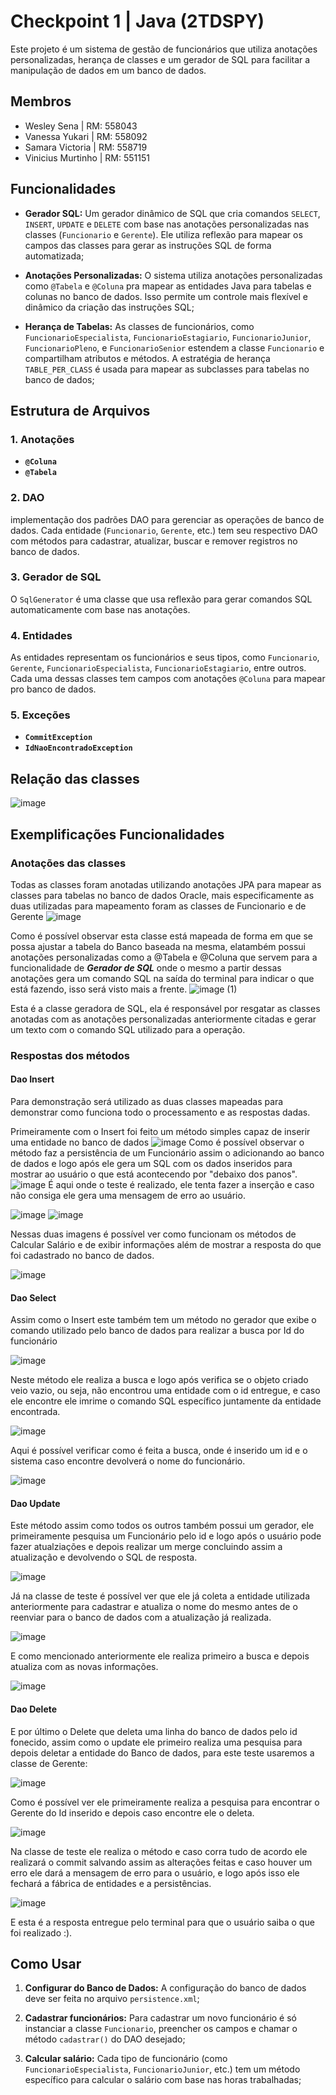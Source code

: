 # Checkpoint 1 | Java (2TDSPY)

Este projeto é um sistema de gestão de funcionários que utiliza anotações personalizadas, herança de classes e um gerador de SQL para facilitar a manipulação de dados em um banco de dados.

## Membros

- Wesley Sena | RM: 558043
- Vanessa Yukari | RM: 558092
- Samara Victoria | RM: 558719
- Vinicius Murtinho | RM: 551151

## Funcionalidades

- **Gerador SQL:** Um gerador dinâmico de SQL que cria comandos `SELECT`, `INSERT`, `UPDATE` e `DELETE` com base nas anotações personalizadas nas classes (`Funcionario` e `Gerente`). Ele utiliza reflexão para mapear os campos das classes para gerar as instruções SQL de forma automatizada;
  
- **Anotações Personalizadas:** O sistema utiliza anotações personalizadas como `@Tabela` e `@Coluna` pra mapear as entidades Java para tabelas e colunas no banco de dados. Isso permite um controle mais flexível e dinâmico da criação das instruções SQL;

- **Herança de Tabelas:** As classes de funcionários, como `FuncionarioEspecialista`, `FuncionarioEstagiario`, `FuncionarioJunior`, `FuncionarioPleno`, e `FuncionarioSenior` estendem a classe `Funcionario` e compartilham atributos e métodos. A estratégia de herança `TABLE_PER_CLASS` é usada para mapear as subclasses para tabelas no banco de dados;

## Estrutura de Arquivos

### 1. **Anotações**
- **`@Coluna`**
- **`@Tabela`**

### 2. **DAO**
implementação dos padrões DAO para gerenciar as operações de banco de dados. Cada entidade (`Funcionario`, `Gerente`, etc.) tem seu respectivo DAO com métodos para cadastrar, atualizar, buscar e remover registros no banco de dados.

### 3. **Gerador de SQL**
O `SqlGenerator` é uma classe que usa reflexão para gerar comandos SQL automaticamente com base nas anotações. 

### 4. **Entidades**
As entidades representam os funcionários e seus tipos, como `Funcionario`, `Gerente`, `FuncionarioEspecialista`, `FuncionarioEstagiario`, entre outros. Cada uma dessas classes tem campos com anotações `@Coluna` para mapear pro banco de dados.

### 5. **Exceções**
- **`CommitException`**
- **`IdNaoEncontradoException`**

## Relação das classes
![image](https://github.com/user-attachments/assets/ffdf8c48-d5a9-498d-a3ea-d84a50810bd4)


## Exemplificações Funcionalidades

### Anotações das classes
Todas as classes foram anotadas utilizando anotações JPA para mapear as classes para tabelas no banco de dados Oracle, mais especificamente as duas utilizadas para mapeamento foram as classes de Funcionario e de Gerente
![image](https://github.com/user-attachments/assets/c5dc185e-e3c3-4c1b-b992-ef6b33ac5fb5)

Como é possível observar esta classe está mapeada de forma em que se possa ajustar a tabela do Banco baseada na mesma, elatambém possui anotações personalizadas como a @Tabela e @Coluna que servem para a funcionalidade de ***Gerador de SQL*** onde o mesmo a partir dessas anotações gera um comando SQL na saída do terminal para indicar o que está fazendo, isso será visto mais a frente.
![image (1)](https://github.com/user-attachments/assets/b3e314ba-515f-4539-bdd0-758eb7a60281)

Esta é a classe geradora de SQL, ela é responsável por resgatar as classes anotadas com as anotações personalizadas anteriormente citadas e gerar um texto com o comando SQL utilizado para a operação.

### Respostas dos métodos

#### Dao Insert
Para demonstração será utilizado as duas classes mapeadas para demonstrar como funciona todo o processamento e as respostas dadas.

Primeiramente com o Insert foi feito um método simples capaz de inserir uma entidade no banco de dados
![image](https://github.com/user-attachments/assets/df05b7df-63b1-4947-8b13-d19fb7a0494d)
Como é possível observar o método faz a persistência de um Funcionário assim o adicionando ao banco de dados e logo após ele gera um SQL com os dados inseridos para mostrar ao usuário o que está acontecendo por "debaixo dos panos".
![image](https://github.com/user-attachments/assets/46ae758c-33a7-4044-899a-df968e396a9e)
É aqui onde o teste é realizado, ele tenta fazer a inserção e caso não consiga ele gera uma mensagem de erro ao usuário.

![image](https://github.com/user-attachments/assets/882e3e51-5412-4c54-b49b-dced0be73d26)
![image](https://github.com/user-attachments/assets/f069f143-b6d6-44a8-88c5-61f3dbffb60c)

Nessas duas imagens é possível ver como funcionam os métodos de Calcular Salário e de exibir informações além de mostrar a resposta do que foi cadastrado no banco de dados.

![image](https://github.com/user-attachments/assets/ec16f959-7e0a-4010-a36e-b04831ded6e7)

#### Dao Select
Assim como o Insert este também tem um método no gerador que exibe o comando utilizado pelo banco de dados para realizar a busca por Id do funcionário

![image](https://github.com/user-attachments/assets/552d57f6-8573-4c89-aaf4-3afb1794c1c2)

Neste método ele realiza a busca e logo após verifica se o objeto criado veio vazio, ou seja, não encontrou uma entidade com o id entregue, e caso ele encontre ele imrime o comando SQL específico juntamente da entidade encontrada.

![image](https://github.com/user-attachments/assets/9395deed-b0c7-457a-93a2-b2f37783a74d)

Aqui é possível verificar como é feita a busca, onde é inserido um id e o sistema caso encontre devolverá o nome do funcionário.

![image](https://github.com/user-attachments/assets/9e759398-d78b-4e04-9d47-49284a2992cd)

#### Dao Update
Este método assim como todos os outros também possui um gerador, ele primeiramente pesquisa um Funcionário pelo id e logo após o usuário pode fazer atualziações e depois realizar um merge concluindo assim a atualização e devolvendo o SQL de resposta.

![image](https://github.com/user-attachments/assets/19617ea7-1703-4a0f-a076-e9ca955ac2fb)

Já na classe de teste é possível ver que ele já coleta a entidade utilizada anteriormente para cadastrar e atualiza o nome do mesmo antes de o reenviar para o banco de dados com a atualização já realizada.

![image](https://github.com/user-attachments/assets/1380a1bf-859b-4385-aae8-714ee08223f9)

E como mencionado anteriormente ele realiza primeiro a busca e depois atualiza com as novas informações.

![image](https://github.com/user-attachments/assets/383d732c-5801-4308-8896-6d5443e38931)

#### Dao Delete
E por último o Delete que deleta uma linha do banco de dados pelo id fonecido, assim como o update ele primeiro realiza uma pesquisa para depois deletar a entidade do Banco de dados, para este teste usaremos a classe de Gerente:

![image](https://github.com/user-attachments/assets/98f31e26-b94e-4662-b060-baebb44290b3)

Como é possível ver ele primeiramente realiza a pesquisa para encontrar o Gerente do Id inserido e depois caso encontre ele o deleta.

![image](https://github.com/user-attachments/assets/8001edea-4e34-4d7e-a1ba-95bd9386c48e)

Na classe de teste ele realiza o método e caso corra tudo de acordo ele realizará o commit salvando assim as alterações feitas e caso houver um erro ele dará a mensagem de erro para o usuário, e logo após isso ele fechará a fábrica de entidades e a persistências.

![image](https://github.com/user-attachments/assets/e5ac6b35-49c9-41ec-b520-0008d6d7d0f3)

E esta é a resposta entregue pelo terminal para que o usuário saiba o que foi realizado :).


## Como Usar

1. **Configurar do Banco de Dados:**
A configuração do banco de dados deve ser feita no arquivo `persistence.xml`;

2. **Cadastrar funcionários:**
Para cadastrar um novo funcionário é só instanciar a classe `Funcionario`, preencher os campos e chamar o método `cadastrar()` do DAO desejado;

3. **Calcular salário:**
Cada tipo de funcionário (como `FuncionarioEspecialista`, `FuncionarioJunior`, etc.) tem um método específico para calcular o salário com base nas horas trabalhadas;
